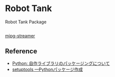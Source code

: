 # Robot Tank

Robot Tank Package

## 

[mjpg-streamer](./docs/mjpg-streamer.md)

## Reference

* [Python: 自作ライブラリのパッケージングについて](https://blog.amedama.jp/entry/packaging-python)
* [setuptools —Pythonパッケージ作成](https://heavywatal.github.io/python/setuptools.html)
